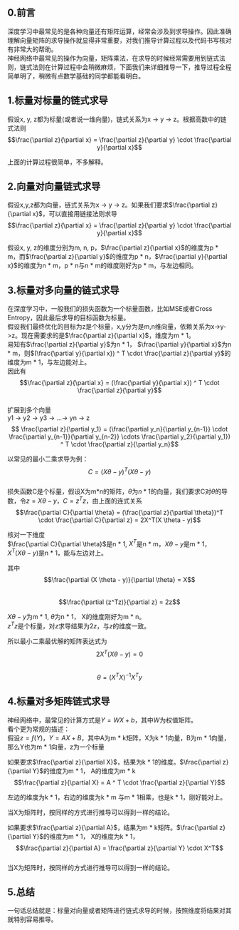 ## 0.前言
深度学习中最常见的是各种向量还有矩阵运算，经常会涉及到求导操作。因此准确理解向量矩阵的求导操作就显得非常重要，对我们推导计算过程以及代码书写核对有非常大的帮助。  
神经网络中最常见的操作为向量，矩阵乘法，在求导的时候经常需要用到链式法则，链式法则在计算过程中会稍微麻烦，下面我们来详细推导一下，推导过程全程简单明了，稍微有点数学基础的同学都能看明白。  

## 1.标量对标量的链式求导
假设x, y, z都为标量(或者说一维向量)，链式关系为x -> y -> z。根据高数中的链式法则  
$$\frac{\partial z}{\partial x} = \frac{\partial z}{\partial y} \cdot \frac{\partial y}{\partial x}$$  

上面的计算过程很简单，不多解释。  

## 2.向量对向量链式求导  
假设x,y,z都为向量，链式关系为x -> y -> z。如果我们要求$\frac{\partial z}{\partial x}$，可以直接用链接法则求导  
$$\frac{\partial z}{\partial x} = \frac{\partial z}{\partial y} \cdot \frac{\partial y}{\partial x}$$  

假设x, y, z的维度分别为m, n, p，$\frac{\partial z}{\partial x}$的维度为p * m，而$\frac{\partial z}{\partial y}$的维度为p * n，$\frac{\partial y}{\partial x}$的维度为n * m，p * n与n * m的维度刚好为p * m，与左边相同。  

## 3.标量对多向量的链式求导
在深度学习中，一般我们的损失函数为一个标量函数，比如MSE或者Cross Entropy，因此最后求导的目标函数为标量。  
假设我们最终优化的目标为z是个标量，x,y分为是m,n维向量，依赖关系为x->y->z。现在需要求的是$\frac{\partial z}{\partial x}$，维度为m * 1。  
易知有$\frac{\partial z}{\partial y}$为n * 1， $\frac{\partial y}{\partial x}$为n * m，则$(\frac{\partial y}{\partial x}) ^ T \cdot \frac{\partial z}{\partial y}$的维度为m * 1，与左边能对上。  
因此有  
$$\frac{\partial z}{\partial x} = (\frac{\partial y}{\partial x}) ^ T \cdot \frac{\partial z}{\partial y}$$  
扩展到多个向量  
y1 -> y2 -> y3 -> ...-> yn -> z  
$$ \frac{\partial z}{\partial y_1} = (\frac{\partial y_n}{\partial y_{n-1}} \cdot \frac{\partial y_{n-1}}{\partial y_{n-2}} \cdots \frac{\partial y_2}{\partial y_1}) ^ T \cdot \frac{\partial z}{\partial y_n}$$  

以常见的最小二乘求导为例：  
$$C = (X\theta - y) ^ T (X\theta - y)$$  
损失函数C是个标量，假设X为m*n的矩阵，$\theta$为$n*1$的向量，我们要求C对$\theta$的导数，令$z = X\theta - y$，$C = z^Tz$，由上面的连式关系  
$$\frac{\partial C}{\partial \theta} =  (\frac{\partial z}{\partial \theta})^T \cdot \frac{\partial C}{\partial z} = 2X^T(X \theta - y)$$  

核对一下维度  
$\frac{\partial C}{\partial \theta}$是n * 1, $X^T$是n * m，$X \theta - y$是m * 1， $X^T (X \theta - y)$是n * 1，能与左边对上。  

其中  
$$\frac{\partial (X \theta - y)}{\partial \theta} = X$$  
$$\frac{\partial (z^Tz)}{\partial z} = 2z$$  

$X \theta - y$为m * 1, $\theta$为n * 1， X的维度刚好为m * n。  
$z^Tz$是个标量，对$z$求导结果为$2z$，与$z$的维度一致。  

所以最小二乘最优解的矩阵表达式为  
$$2X^T(X \theta - y) = 0$$  
$$\theta = (X^TX)^{-1}X^Ty$$  

## 4.标量对多矩阵链式求导
神经网络中，最常见的计算方式是$Y = WX + b$，其中$W$为权值矩阵。  
看个更为常规的描述：  
假设$z = f(Y)$，$Y = AX + B$，其中A为m * k矩阵，X为k * 1向量，B为m * 1向量，那么Y也为m * 1向量，z为一个标量    

如果要求$\frac{\partial z}{\partial X}$，结果为k * 1的维度。$\frac{\partial z}{\partial Y}$的维度为m * 1， A的维度为m * k  
$$\frac{\partial z}{\partial X} =  A ^ T \cdot \frac{\partial z}{\partial Y}$$  

左边的维度为k * 1，右边的维度为k * m 与m * 1相乘，也是k * 1，刚好能对上。  

当X为矩阵时，按同样的方式进行推导可以得到一样的结论。  

如果要求$\frac{\partial z}{\partial A}$，结果为m * k矩阵。$\frac{\partial z}{\partial Y}$的维度为m * 1， X的维度为k * 1，  
$$\frac{\partial z}{\partial A} =  \frac{\partial z}{\partial Y} \cdot X^T$$  
当X为矩阵时，按同样的方式进行推导可以得到一样的结论。  


## 5.总结
一句话总结就是：标量对向量或者矩阵进行链式求导的时候，按照维度将结果对其就特别容易推导。  